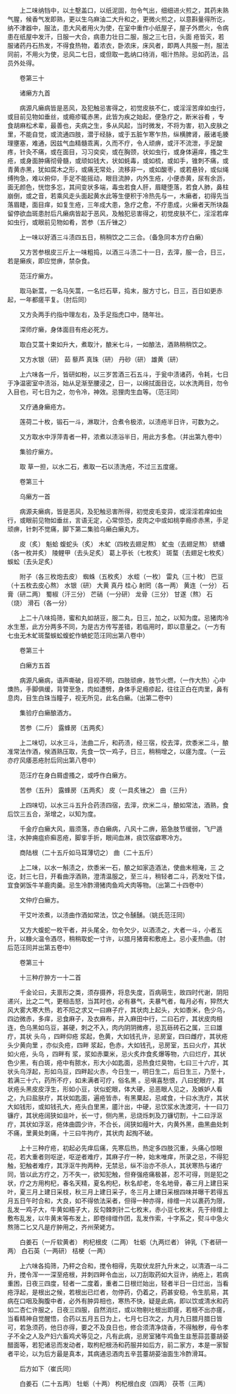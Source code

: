 <!-- { "loadSidebar": true } -->
　　上二味纳铛中，以土墼盖口，以纸泥固，勿令气出，细细进火煎之，其药未熟气腥，候香气发即熟，更以生乌麻油二大升和之，更微火煎之，以意斟量得所讫，纳不津器中，服法，患大风者用火为使，在室中重作小纸屋子，屋子外燃火，令病患在纸屋中发汗，日服一大合，病患力壮日二服，服之三七日，头面 疮皆灭，若服诸药丹石热发，不得食热物，着浓衣，卧浓床，床风者，即两人共服一剂，服法同前，不用火为使，忌风二七日，或但取一匙纳口待消，咽汁热除。忌如药法，吕员外处得。

　　卷第三十

　　诸癞方九首

　　病源凡癞病皆是恶风，及犯触忌害得之，初觉皮肤不仁，或淫淫苦痒如虫行，或目前见物如垂丝，或瘾疹辄赤黑，此皆为疾之始起，便急疗之，断米谷肴 ，专食胡麻松术辈，最善也，夫病之生，多从风起，当时微发，不将为害，初入皮肤之里，不能自觉，或流通四肢，潜于经脉，或于五脏乍寒乍热，纵横脾肾，蔽诸毛腠理壅塞，难通，因兹气血精髓乖离，久而不疗，令人顽痹，或汗不流泄，手足酸疼，针灸不痛，或在面目，习习奕奕，或在胸颈，状如虫行，或身体遍痒，搔之生疮，或身面肿痛彻骨髓，或顽如钱大，状如蚝毒，或如梳，或如手，锥刺不痛，或青黄赤黑，犹如腐木之形，或痛无常处，流移非一，或如酸枣，或若悬铃，或似绳缚拘急，难以俯仰，手足不能摇动，眼目流肿，内外生疮，小便赤黄，尿有余沥，面无颜色，恍惚多忘，其间变状多端，毒虫若食人肝，眉睫堕落，若食人肺，鼻柱崩倒，或之音，若乘风走头面起黄水此等生便积于冷热先与一，木癞者，初得先当落眉睫，面目痒，如复生疮，三年成大患，急疗之愈，不疗患成，火癞者天所块磊留停欲血斑患肘后凡癞病皆起于恶风，及触犯忌害得之，初觉皮肤不仁，淫淫若痒如虫行，或眼前见物如肴，苦参（五斤锉之）

　　上一味以好酒三斗渍四五日，稍稍饮之二三合。（备急同本方疗白癞）

　　又方苦参根皮三斤上一味粗捣，以酒三斗渍二十一日，去滓，服一合，日三，若是癞疾，即应觉痹，禁杂食。

　　范汪疗癞方。

　　取马新蒿，一名马矢蒿，一名烂石草，捣末，服方寸匕，日三，百日如更赤起，一年都瘥平复。（肘后同）

　　又方灸两手约指中理左右，及手足指虎口中，随年壮。

　　深师疗癞，身体面目有疮必死方。

　　取白艾蒿十束如升大，煮取汁，酿米七斗，一如酿法，酒熟稍稍饮之。

　　又方水银（研） 茹 藜芦 真珠（研） 丹砂（研） 雄黄（研）

　　上六味各一斤，皆研如粉，以三岁苦酒三石五斗，于瓮中渍诸药，令耗，七日于净温密室中渍浴，始从足渐至腰浸之，日一，以绵拭面目讫，以水洗两目，勿令入目也，可七日为之，勿令冷，神效。忌狸肉生血等。（范汪同）

　　又疗通身癞疮方。

　　莲荷二十枚，锻石一斗，淋取汁，合煮令极浓，以渍疮半日许，可数为之。

　　又方取水中浮萍青者一秤，浓煮以渍浴半日，用此方多愈。（并出第九卷中）

　　集验疗癞方。

　　取 草一担，以水二石，煮取一石以渍洗疮，不过三五度瘥。

　　卷第三十

　　乌癞方一首

　　病源夫癞病，皆是恶风，及犯触忌害所得，初觉皮毛变异，或淫淫若痒如虫行，或眼前见物如垂丝，言语无定，心常惊恐，皮肉之中或如桃李瘾疹赤黑，手足顽痹，针刺不觉痛，脚下第二集验乌癞白癞丸方。

　　皮（炙） 魁蛤 蝮蛇头（炙） 木虻（四枚去翅足熬） 虻虫（去翅足熬） 蛴螬（各一枚并炙） 陵鲤甲（去头足炙） 葛上亭长（七枚炙） 斑蝥（去翅足七枚炙） 蜈蚣（去头足炙）

　　附子（各三枚炮去皮） 蜘蛛（五枚炙） 水蛭（一枚） 雷丸（三十枚） 巴豆（十五枚去皮心熬） 水银（研） 大黄 真丹 桂心 射罔（各一两） 黄连（一分） 石膏（研二两） 蜀椒（汗三分） 芒硝（一分研） 龙骨（三分） 甘遂（熬） 石（烧） 滑石（各一分）

　　上二十八味捣筛，蜜和丸如胡豆，服二丸，日三，加之，以知为度。忌猪肉冷水生葱，此方分两多不同，为是古方传写差错，若临用时，即以意量之。（一方有七虫无木虻斑蝥蜈蚣蝮蛇作蚺蛇范汪同出第八卷中）

　　卷第三十

　　白癞方五首

　　病源凡癞病，语声嘶破，目视不明，四肢顽痹，肢节火燃，（一作大热）心中燠热，手脚俱缓，背膂至急，肉如遭劈，身体手足瘾疹起，往往正白在肉里，鼻有息肉，目生白珠当瞳子，视无所见，此名白癞。（出第二卷中）

　　集验疗白癞酿酒方。

　　苦参（二斤） 露蜂房（五两炙）

　　上二味切，以水三斗，法曲二斤，和药渍，经三宿，绞去滓，炊黍米二斗，酿准常法作酒，候酒熟压取，先食一饮一鸡子，日三，稍稍增之，以瘥为度。（一云亦疗风痿恶疮肘后同出第八卷中）

　　范汪疗在身白屑虚搔之，或呼作白癞方。

　　苦参（五升） 露蜂房（五两炙） 皮（一具炙锉之） 曲（三升）

　　上四味切，以水三斗五升合药渍四宿，去滓，炊米二斗，酿如常法，酒熟，食后饮三五合，渐增之，以知为度。

　　千金疗白癞大风，眉须落，赤白癞病，八风十二痹，筋急肢节缓弱，飞尸遁注，水肿痈疽疥癣恶疮，脚挛手折，眼间血淋，痰饮宿癖寒冷方。

　　商陆根（二十五斤如马耳薄切之） 曲（二十五斤）

　　上二味，以水一斛渍之，炊黍米一石，酿之如家造酒法，使曲末相淹，三 之讫，封三七日，开看曲浮酒熟，澄清温服之，至三斗，稍轻者二斗，药发吐下佳，宜食粥饭牛羊鹿肉羹。忌生冷酢滑猪肉鱼鸡犬肉等物。（出第二十四卷中）

　　文仲疗白癞方。

　　干艾叶浓煮，以渍曲作酒如常法，饮之令醺醺。（姚氏范汪同）

　　又方大蝮蛇一枚干者，并头尾全，勿令欠少，以酒渍之，大者一斗，小者五升，以糠火温令酒尽，稍稍取蛇一寸许，以腊月猪膏和敷疮上。忌小麦热曲。（肘后范汪同并出第五卷中）

　　卷第三十

　　十三种疔肿方一十二首

　　千金论曰，夫禀形之类，须存摄养，将息失度，百病萌生，故四时代谢，阴阳递兴，比之二气，更相击怒，当其时也，必有暴气，夫暴气者，每月必有，猝然大风大雾大寒大热，若不阳之求又一曰麻子疔，其状肉上起头，大如黍米，色少乌，四边微赤，多痒，忌食麻子，及衣麻布，并入麻田中行，二曰石疔，其状皮肉相连，色乌黑如乌豆，甚硬，刺之不入，肉内阴阴微疼，忌瓦砾砖石之属，三曰雄疔，其状 头乌 ，四畔仰疮 浆起，色黄，大如钱孔许，忌房室，四曰雌疔，其状疮头少黄向里 ，亦似灸疮，四畔 浆起，色赤，大如钱孔，忌房室，五曰火疔，其状如火疮，头乌 ，四畔有 浆，浆如赤粟米，忌火炙炸食炙爆等物，六曰烂疔，其状色少黑，有白斑，疮中有脓水，形大小如匙面，忌热食烂臭物，七曰三十六疔，其状头乌浮起，形如乌豆，四畔起火赤，今日生一，明日生二，后日生三，乃至十，若满三十六，药所不疗，如未满者可疗，俗名黑 。忌嗔喜愁恨，八曰蛇眼疔，其状疮头黑皮皮浮生，形如小豆，状似蛇眼，体大硬，忌恶眼人见之，及嫉妒人看之，九曰盐肤疔，其状如匙面，遍疮皆赤，有黑粟起，忌咸食，十曰水洗疔，其状大如钱形，或如钱孔大，疮头白里黑，靥汁出，中硬，忌饮浆水洗渡河，十一曰刀镰疔，其状疮阔狭如韭叶，长一寸，侧内黑，忌烧烁刺及刀镰切割，十二曰浮沤疔，其状如浮沤，疮体曲圆少许，不合长，阔狭如薤叶大，内黄外黑，曲黑曲处刺不痛，里黄处刺痛，十三曰牛拘疔，其状肉 起掏不破。

　　上十三种疔疮，初起必先痒后痛，先寒后热，热定多四肢沉重，头痛心惊眼花，若大重者则呕逆，呕逆者难疗，其麻子疔一种，始末唯痒，所录之忌，不得犯触，犯触者难疗，其浮沤牛拘两种，无禁忌，纵不治亦不杀人，其状寒热与诸疔同，皆以此方疗之，万不失一，欲知犯触，但脊强疮痛极甚，忍不可得，则是犯之状，疗之方用枸杞，春名天精，夏名枸杞，秋名却老，冬名地骨，春三月上建日采叶，夏三月上建日采枝，秋三月上建日采子，冬三月上建日采根四味并曝干若得五月五日午时合和，大良，如不得依法采者，但得一种亦得，绯缯一片以裹药为限，乱发一鸡子大，牛黄如梧子大，反勾棘刺针二七枚末，赤小豆七枚末，先于绯缯上敷布乱发，以牛黄末等布发上，即卷绯缯作团，乱发作索，十字系之，熨斗中急火熬筛二匕又凡是疔肿用之，齐州荣姥方。

　　白姜石（一斤软黄者） 枸杞根皮（二两） 牡蛎（九两烂者） 钟乳（下者研一两） 白石英（一两研） 桔梗（一两）

　　上六味各捣筛，乃秤之合和，搅令相得，先取伏龙肝九升末之，以清酒一斗二升，搅令浑一一深至疮根，并刺四畔令血出，以刀刮取药如大豆许，纳疮上，若病重困，日夜三四度，轻者一二度着，重者二日根烂始出，轻者半日一日烂出，当看疮浮起，是根出之候，若根出已烂者，勿停药，仍着之，药甚安稳，令生肌易，其病在口咽及胸腹中者，必外有肿异相也，寒热不快，疑是此病，即以饮或清水和药如二杏仁许服之，日夜三四服，自然消烂，或以物剔吐根出即瘥，若根不出亦瘥，当看精神自觉醒悟，合药以五月五日为上，七月七日次之，九月九日腊月腊日皆可，若急须药，他日亦得，要之不及良日也，修合须清净烧香，不得触秽，毋令孝子不全之人及产妇六畜鸡犬等见之，凡有此病，忌房室猪牛鸡鱼生韭葱蒜芸薹胡荽醋面等，若犯诸忌而发动者，取枸杞根汤和药服并如后方，前二家方，本是一家智者平论，以为后方最是真本，其病通忌酒肉五辛芸薹胡荽油面生冷酢滑耳。

　　后方如下（崔氏同）

　　白姜石（二十五两） 牡蛎（十两） 枸杞根白皮（四两） 茯苓（三两）

